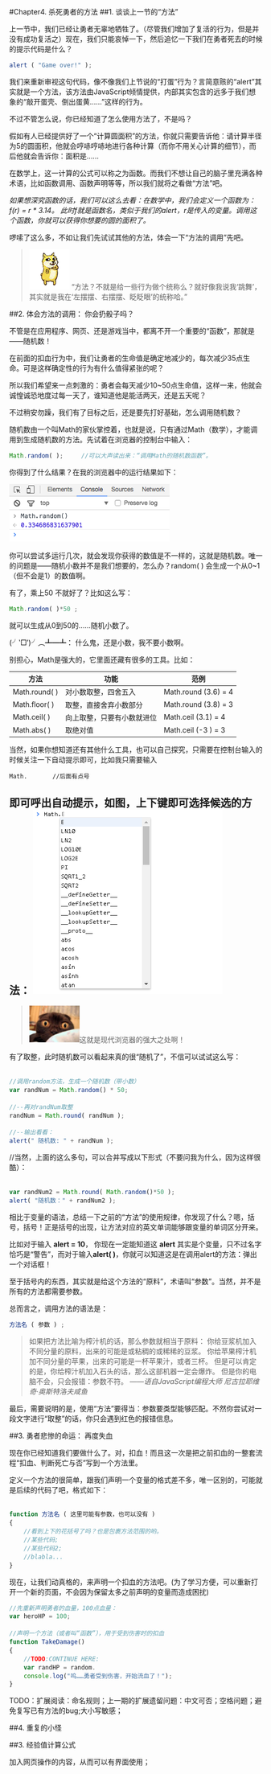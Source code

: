 #Chapter4. 杀死勇者的方法
##1. 谈谈上一节的“方法”

上一节中，我们已经让勇者无辜地牺牲了。（尽管我们增加了复活的行为，但是并没有成功复活之）现在，我们只能哀悼一下，然后追忆一下我们在勇者死去的时候的提示代码是什么？

```js
alert ( "Game over!" );
```

我们来重新审视这句代码，像不像我们上节说的“打蛋”行为？言简意赅的“alert”其实就是一个方法，该方法由JavaScript倾情提供，内部其实包含的远多于我们想象的“敲开蛋壳、倒出蛋黄……”这样的行为。

不过不管怎么说，你已经知道了怎么使用方法了，不是吗？

假如有人已经提供好了一个“计算圆面积”的方法，你就只需要告诉他：请计算半径为5的圆面积，他就会哼哧哼哧地进行各种计算（而你不用关心计算的细节），而后他就会告诉你：面积是……

在数学上，这一计算的公式可以称之为函数。而我们不想让自己的脑子里充满各种术语，比如函数调用、函数声明等等，所以我们就将之看做“方法”吧。

*如果想深究函数的话，我们可以这么去看：在数学中，我们会定义一个函数为：f(r) = r * 3.14。 此时f就是函数名，类似于我们的alert，r是传入的变量。调用这个函数，你就可以获得你想要的圆的面积了。*

啰嗦了这么多，不如让我们先试试其他的方法，体会一下“方法的调用”先吧。

> <img src = "srcImg/danceDog.gif"  width="80px" /> “方法？不就是给一些行为做个统称么？就好像我说我‘跳舞’，其实就是我在‘左摆摆、右摆摆、眨眨眼’的统称哈。”


##2. 体会方法的调用： 你会扔骰子吗？

不管是在应用程序、网页、还是游戏当中，都离不开一个重要的“函数”，那就是——随机数！

在前面的扣血行为中，我们让勇者的生命值是确定地减少的，每次减少35点生命。可是这样确定性的行为有什么值得紧张的呢？

所以我们希望来一点刺激的：勇者会每天减少10~50点生命值，这样一来，他就会诚惶诚恐地度过每一天了，谁知道他是能活两天，还是五天呢？

不过稍安勿躁，我们有了目标之后，还是要先打好基础，怎么调用随机数？

随机数由一个叫Math的家伙掌控着，也就是说，只有通过Math（数学），才能调用到生成随机数的方法。先试着在浏览器的控制台中输入：

```js
Math.random( );		//可以大声读出来：“调用Math的随机数函数”。
```

你得到了什么结果？在我的浏览器中的运行结果如下：

![](srcImg/chapter4_random.png)

你可以尝试多运行几次，就会发现你获得的数值是不一样的，这就是随机数。唯一的问题是——随机小数并不是我们想要的，怎么办？random( ) 会生成一个从0~1（但不会是1）的数值啊。

有了，乘上50 不就好了？比如这么写：

```js
Math.random( )*50 ; 
```

就可以生成从0到50的……随机小数了。

(╯‵□′)╯︵┻━┻： 什么鬼，还是小数，我不要小数啊。

别担心，Math是强大的，它里面还藏有很多的工具。比如：

| 方法			| 功能				| 范例			|
|--------------------------|-----------------------------------|--------------------------|
| Math.round( )		| 对小数取整，四舍五入		| Math.round (3.6) = 4	|
| Math.floor( )		| 取整，直接舍弃小数部分	| Math.round (3.8) = 3	|
| Math.ceil( )		| 向上取整，只要有小数就进位	| Math.ceil     (3.1) = 4	|
| Math.abs( )		| 取绝对值			| Math.ceil     (-3 ) =  3	|

当然，如果你想知道还有其他什么工具，也可以自己探究，只需要在控制台输入的时候关注一下自动提示即可，比如我只需要输入
```
Math. 		//后面有点号
```
即可呼出自动提示，如图，上下键即可选择候选的方法：
 ![自动提示](srcImg/chapter4_hint.png)
---
> <img src="srcImg/face_suprise2.jpg" width = "100px" />这就是现代浏览器的强大之处啊！

有了取整，此时随机数可以看起来真的很“随机了”，不信可以试试这么写：
```js

//调用random方法，生成一个随机数（带小数）
var randNum = Math.random() * 50;

//--再对randNum取整
randNum = Math.round( randNum );

//--输出看看：
alert(" 随机数: " + randNum );


```

//当然，上面的这么多句，可以合并写成以下形式（不要问我为什么，因为这样很酷）：
```js

var randNum2 = Math.round( Math.random()*50 );
alert( "随机数：" + randNum2 );

```

相比于变量的语法，总结一下之前的“方法”的使用规律，你发现了什么？嗯，括号，括号！正是括号的出现，让方法对应的英文单词能够跟变量的单词区分开来。

比如对于输入 **alert = 10**， 你现在一定能知道这 **alert** 其实是个变量，只不过名字恰巧是“警告”，而对于输入**alert( )**，你就可以知道这是在调用alert的方法：弹出一个对话框！

至于括号内的东西，其实就是给这个方法的“原料”，术语叫“参数”。当然，并不是所有的方法都需要参数。

总而言之，调用方法的语法是：
```js
方法名 ( 参数 ) ;
```

>如果把方法比喻为榨汁机的话，那么参数就相当于原料：
>你给豆浆机加入不同分量的原料，出来的可能是或粘稠的或稀稀的豆浆。
>你给苹果榨汁机加不同分量的苹果，出来的可能是一杯苹果汁，或者三杯。
>但是可以肯定的是，你给榨汁机加入石头的话，那么这部机器一定会爆炸。
>但是你的电脑不会，只会报错：参数不符。
>*——语自JavaScript编程大师 尼古拉耶维奇·奥斯特洛夫咸鱼*

最后，需要说明的是，使用“方法”要得当：参数要类型能够匹配。不然你尝试对一段文字进行“取整”的话，你只会遇到红色的报错信息。

##3. 勇者悲惨的命运： 再度失血

现在你已经知道我们要做什么了。对，扣血！而且这一次是把之前扣血的一整套流程“扣血、判断死亡与否”写到一个方法里。

定义一个方法的很简单，跟我们声明一个变量的格式差不多，唯一区别的，可能就是后续的代码了吧，格式如下：

```js

function 方法名 ( 这里可能有参数，也可以没有 )
{
	//看到上下的花括号了吗？也是包裹方法范围的哟。
	//某些代码;
	//某些代码2;
	//blabla...
}

```

现在，让我们动真格的，来声明一个扣血的方法吧。(为了学习方便，可以重新打开一个新的页面，不会因为保留太多之前声明的变量而造成困扰)

```js
//先重新声明勇者的血量，100点血量：
var heroHP = 100;	

//声明一个方法（或者叫“函数”），用于受到伤害时的扣血
function TakeDamage()
{
	//TODO:CONTINUE HERE:
	var randHP = random.
	console.log("呜……勇者受到伤害，开始流血了！");
}

```





TODO：扩展阅读：命名规则；上一期的扩展遗留问题：中文可否；空格问题；避免复写已有方法的bug;大小写敏感；

##4. 重复的小怪


##3. 经验值计算公式

加入网页操作的内容，从而可以有界面使用；
